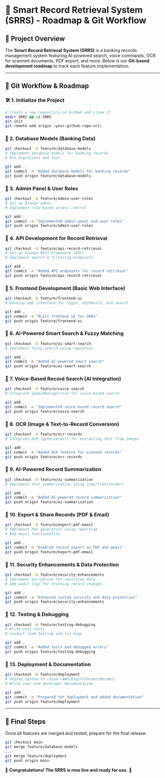 # 🚀 Smart Record Retrieval System (SRRS) - Roadmap & Git Workflow

## 📌 Project Overview
The **Smart Record Retrieval System (SRRS)** is a banking records management system featuring AI-powered search, voice commands, OCR for scanned documents, PDF export, and more. Below is our **Git-based development roadmap** to track each feature implementation.

---

## 🏁 Git Workflow & Roadmap

### 🛠️ 1. Initialize the Project
```bash
# Create a new repository on GitHub and clone it
mkdir SRRS && cd SRRS
git init
git remote add origin <your-github-repo-url>
```

### 🔹 2. Database Models (Banking Data)
```bash
git checkout -b feature/database-models
# Implement database models for banking records
# Run migrations and test
```
```bash
git add .
git commit -m "Added database models for banking records"
git push origin feature/database-models
```

### 🔹 3. Admin Panel & User Roles
```bash
git checkout -b feature/admin-user-roles
# Set up Django admin
# Implement role-based access control
```
```bash
git add .
git commit -m "Implemented admin panel and user roles"
git push origin feature/admin-user-roles
```

### 🔹 4. API Development for Record Retrieval
```bash
git checkout -b feature/api-record-retrieval
# Set up Django REST Framework (DRF)
# Implement search & filtering endpoints
```
```bash
git add .
git commit -m "Added API endpoints for record retrieval"
git push origin feature/api-record-retrieval
```

### 🔹 5. Frontend Development (Basic Web Interface)
```bash
git checkout -b feature/frontend-ui
# Develop web interface for login, dashboard, and search
```
```bash
git add .
git commit -m "Built frontend UI for SRRS"
git push origin feature/frontend-ui
```

### 🔹 6. AI-Powered Smart Search & Fuzzy Matching
```bash
git checkout -b feature/ai-smart-search
# Implement fuzzy search using rapidfuzz
```
```bash
git add .
git commit -m "Added AI-powered smart search"
git push origin feature/ai-smart-search
```

### 🔹 7. Voice-Based Record Search (AI Integration)
```bash
git checkout -b feature/voice-search
# Integrate SpeechRecognition for voice-based search
```
```bash
git add .
git commit -m "Implemented voice-based record search"
git push origin feature/voice-search
```

### 🔹 8. OCR (Image & Text-to-Record Conversion)
```bash
git checkout -b feature/ocr-records
# Integrate OCR (pytesseract) for extracting text from images
```
```bash
git add .
git commit -m "Added OCR feature for scanned records"
git push origin feature/ocr-records
```

### 🔹 9. AI-Powered Record Summarization
```bash
git checkout -b feature/ai-summarization
# Implement text summarization using sumy/transformers
```
```bash
git add .
git commit -m "Added AI-powered record summarization"
git push origin feature/ai-summarization
```

### 🔹 10. Export & Share Records (PDF & Email)
```bash
git checkout -b feature/export-pdf-email
# Implement PDF generation using reportlab
# Add email functionality
```
```bash
git add .
git commit -m "Enabled record export as PDF and email"
git push origin feature/export-pdf-email
```

### 🔹 11. Security Enhancements & Data Protection
```bash
git checkout -b feature/security-enhancements
# Implement encryption for sensitive data
# Add audit logs for tracking record changes
```
```bash
git add .
git commit -m "Enhanced system security and data protection"
git push origin feature/security-enhancements
```

### 🔹 12. Testing & Debugging
```bash
git checkout -b feature/testing-debugging
# Write unit tests
# Conduct load testing and fix bugs
```
```bash
git add .
git commit -m "Added tests and debugged errors"
git push origin feature/testing-debugging
```

### 🔹 13. Deployment & Documentation
```bash
git checkout -b feature/deployment
# Deploy system to cloud (AWS/DigitalOcean/Heroku)
# Write user and developer documentation
```
```bash
git add .
git commit -m "Prepared for deployment and added documentation"
git push origin feature/deployment
```

---

## 🚀 Final Steps
Once all features are merged and tested, prepare for the final release:
```bash
git checkout main
git merge feature/database-models
...
git merge feature/deployment
git push origin main
```

🎉 **Congratulations! The SRRS is now live and ready for use.** 🚀
